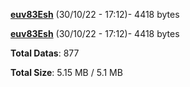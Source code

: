 [**euv83Esh**](/data/euv83Esh.txt) (30/10/22 - 17:12)- 4418 bytes

[**euv83Esh**](/data/euv83Esh.txt) (30/10/22 - 17:12)- 4418 bytes

**Total Datas**: 877

**Total Size**: 5.15 MB / 5.1 MB